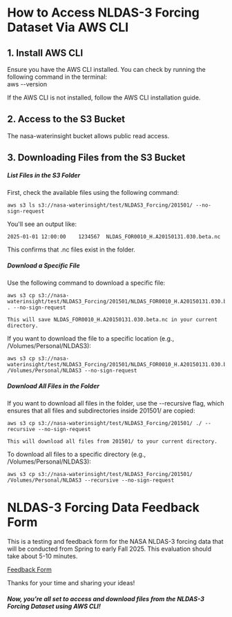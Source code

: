 # How to Access NLDAS-3 Forcing Dataset Via AWS CLI

## 1. Install AWS CLI  
Ensure you have the AWS CLI installed. You can check by running the following command in the terminal:  
aws --version

If the AWS CLI is not installed, follow the AWS CLI installation guide.

## 2. Access to the S3 Bucket

The nasa-waterinsight bucket allows public read access.

## 3. Downloading Files from the S3 Bucket

##### List Files in the S3 Folder
First, check the available files using the following command:

    aws s3 ls s3://nasa-waterinsight/test/NLDAS3_Forcing/201501/ --no-sign-request

You'll see an output like:

    2025-01-01 12:00:00    1234567  NLDAS_FOR0010_H.A20150131.030.beta.nc
This confirms that .nc files exist in the folder.

##### Download a Specific File
Use the following command to download a specific file:

    aws s3 cp s3://nasa-waterinsight/test/NLDAS3_Forcing/201501/NLDAS_FOR0010_H.A20150131.030.beta.nc . --no-sign-request

    This will save NLDAS_FOR0010_H.A20150131.030.beta.nc in your current directory.

If you want to download the file to a specific location (e.g., /Volumes/Personal/NLDAS3):

    aws s3 cp s3://nasa-waterinsight/test/NLDAS3_Forcing/201501/NLDAS_FOR0010_H.A20150131.030.beta.nc /Volumes/Personal/NLDAS3 --no-sign-request

##### Download All Files in the Folder
If you want to download all files in the folder, use the --recursive flag, which ensures that all files and subdirectories inside 201501/ are copied:

    aws s3 cp s3://nasa-waterinsight/test/NLDAS3_Forcing/201501/ ./ --recursive --no-sign-request

    This will download all files from 201501/ to your current directory.

To download all files to a specific directory (e.g., /Volumes/Personal/NLDAS3):

    aws s3 cp s3://nasa-waterinsight/test/NLDAS3_Forcing/201501/ /Volumes/Personal/NLDAS3 --recursive --no-sign-request

# NLDAS-3 Forcing Data Feedback Form
This is a testing and feedback form for the NASA NLDAS-3 forcing data that will be conducted from Spring to early Fall 2025. This evaluation should take about 5-10 minutes.

[Feedback Form](https://docs.google.com/forms/d/e/1FAIpQLScL_LNT-YtKjQWiXqNOLak4JFxd5ETWvA3P7KzxK_WSE1swGg/viewform)

Thanks for your time and sharing your ideas!    

##### Now, you're all set to access and download files from the NLDAS-3 Forcing Dataset using AWS CLI!
